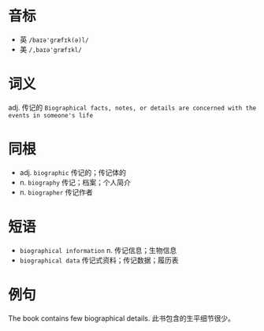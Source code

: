 # 音标

- 英 `/baɪə'græfɪk(ə)l/`
- 美 `/,baɪə'græfɪkl/`

# 词义

adj. 传记的
`Biographical facts, notes, or details are concerned with the events in someone's life`

# 同根

- adj. `biographic` 传记的；传记体的
- n. `biography` 传记；档案；个人简介
- n. `biographer` 传记作者

# 短语

- `biographical information` n. 传记信息；生物信息
- `biographical data` 传记式资料；传记数据；履历表

# 例句

The book contains few biographical details.
此书包含的生平细节很少。



